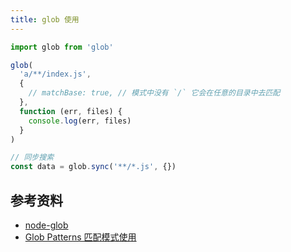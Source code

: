 ```yaml
---
title: glob 使用
---
```


```js
import glob from 'glob'

glob(
  'a/**/index.js',
  {
    // matchBase: true, // 模式中没有 `/` 它会在任意的目录中去匹配
  },
  function (err, files) {
    console.log(err, files)
  }
)

// 同步搜索
const data = glob.sync('**/*.js', {})
```

## 参考资料

- [node-glob](https://github.com/isaacs/node-glob#glob-primer)
- [Glob Patterns 匹配模式使用](https://juejin.cn/post/6844903749735940109)
